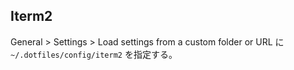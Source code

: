 ## Iterm2

General > Settings > Load settings from a custom folder or URL に `~/.dotfiles/config/iterm2` を指定する。
